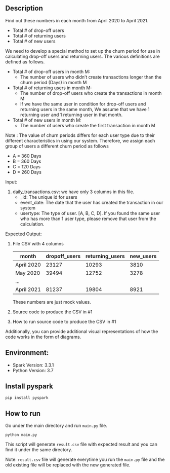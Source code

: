 ## Description

Find out these numbers in each month from April 2020 to April 2021.
- Total # of drop-off users
- Total # of returning users
- Total # of new users

We need to develop a special
method to set up the churn period for use in calculating drop-off users and returning users. The various
definitions are defined as follows.
- Total # of drop-off users in month M:
    - The number of users who didn’t create transactions longer than the churn
period (Days) in month M
- Total # of returning users in month M:
    - The number of drop-off users who create the transactions in month M
    - If we have the same user in condition for drop-off users and returning users in the same
month, We assume that we have 1 returning user and 1 returning user in that month.
- Total # of new users in month M:
    - The number of users who create the first transaction in month M

Note : The value of churn periods differs for each user type due to their different characteristics in using
our system. Therefore, we assign each group of users a different churn period as follows
- A = 360 Days
- B = 360 Days
- C = 120 Days
- D = 260 Days

Input:
1.  daily_transactions.csv: we have only 3 columns in this file.
    - _id: The unique id for users
    - event_date: The date that the user has created the transaction in our system
    - usertype: The type of user. [A, B, C, D]. If you found the same user who has more than 1
user type, please remove that user from the calculation.

Expected Output:
1. File CSV with 4 columns

    | month | dropoff_users  | returning_users  | new_users |
    | ------- | --- | --- | --- |
    | April 2020 | 23127 | 10293 | 3810 |
    | May 2020 | 39494 | 12752 | 3278 |
    | ... |  |  |  |
    | April 2021 | 81237 | 19804 | 8921 |

    These numbers are just mock values.

2. Source code to produce the CSV in #1
3. How to run source code to produce the CSV in #1

Additionally, you can provide additional visual representations of how the code works in the form of
diagrams.

## Environment:
- Spark Version: 3.3.1
- Python Version: 3.7

## Install pyspark
```
pip install pyspark
```

## How to run
Go under the main directory and run `main.py` file.
```
python main.py
```
This script will generate `result.csv` file with expected result and you can find it under the same directory.

Note: `result.csv` file will generate everytime you run the `main.py` file and the old existing file will be replaced with the new generated file.
